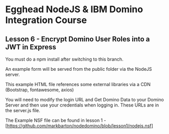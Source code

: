 # Egghead NodeJS & IBM Domino Integration Course
## Lesson 6 - Encrypt Domino User Roles into a JWT in Express

You must do a npm install after switching to this branch.

An example form will be served from the public folder via the NodeJS server.

This example HTML file references some external libraries via a CDN (Bootstrap, fontawesome, axios)

You will need to modify the login URL and Get Domino Data to your Domino Server and then use your credentials when logging in. These URLs are in the server.js file.

The Example NSF file can be found in lesson 1 - [https://github.com/markbarton/nodedomino/blob/lesson1/nodejs.nsf]